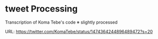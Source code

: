# tweet Processing

Transcription of Koma Tebe's code
※ slightly processed

URL: https://twitter.com/KomaTebe/status/1474364244896489472?s=20
